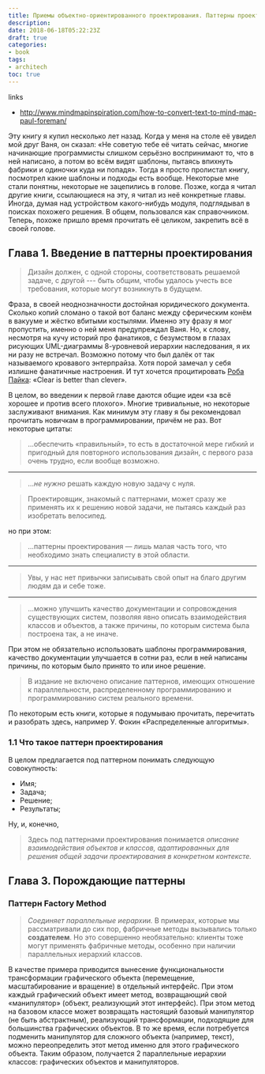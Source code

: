 ```yaml
---
title: Приемы объектно-ориентированного проектирования. Паттерны проектирования
description:
date: 2018-06-18T05:22:23Z
draft: true
categories:
- book
tags:
- architech
toc: true
---
```


links
* http://www.mindmapinspiration.com/how-to-convert-text-to-mind-map-paul-foreman/

Эту книгу я купил несколько лет назад. Когда у меня на столе её увидел мой друг Ваня, он сказал: «Не советую тебе её читать сейчас, многие начинающие программисты слишком серьёзно воспринимают то, что в ней написано, а потом во всём видят шаблоны, пытаясь впихнуть фабрики и одиночки куда ни попадя». Тогда я просто пролистал книгу, посмотрел какие шаблоны и подходы есть вообще. Некоторые мне стали понятны, некоторые не зацепились в голове. Позже, когда я читал другие книги, ссылающиеся на эту, я читал из неё конкретные главы. Иногда, думая над устройством какого-нибудь модуля, подглядывал в поисках похожего решения. В общем, пользовался как справочником. Теперь, похоже пришло время прочитать её целиком, закрепить всё в своей голове.

## Глава 1. Введение в паттерны проектирования

> Дизайн должен, с одной стороны, соответствовать решаемой задаче, с другой --- быть общим, чтобы удалось учесть все требования, которые могут возникнуть в будущем.

Фраза, в своей неоднозначности достойная юридического документа. Сколько копий сломано о такой вот баланс между сферическим конём в вакууме и жёстко вбитыми костылями. Именно эту фразу я мог пропустить, именно о ней меня предупреждал Ваня. Но, к слову, несмотря на кучу историй про фанатиков, с безумством в глазах рисующих UML-диаграммы 8-уровневой иерархии наследования, я их ни разу не встречал. Возможно потому что был далёк от так называемого кровавого энтерпрайза. Хотя порой замечал у себя излишне фанатичные настроения. И тут хочется процитировать [Роба Пайка](https://go-proverbs.github.io): «Clear is better than clever».

В целом, во введении к первой главе даются общие идеи «за всё хорошее и против всего плохого». Многие тривиальные, но некоторые заслуживают внимания. Как минимум эту главу я бы рекомендовал прочитать новичкам в программировании, причём не раз. Вот некоторые цитаты:

> ...обеспечить «правильный», то есть в достаточной мере гибкий и пригодный для повторного использования дизайн, с первого раза очень трудно, если вообще возможно.

---

> ..._не нужно_ решать каждую новую задачу с нуля.

> Проектировщик, знакомый с паттернами, может сразу же применять их к решению новой задачи, не пытаясь каждый раз изобретать велосипед.

но при этом:

> ...паттерны проектирования — лишь малая часть того, что необходимо знать специалисту в этой области.

---

> Увы, у нас нет привычки записывать свой опыт на благо другим людям да и себе тоже.

---

> ...можно улучшить качество документации и сопровождения существующих систем, позволяя явно описать взаимодействия классов и объектов, а также причины, по которым система была построена так, а не иначе.

При этом не обязательно использовать шаблоны программирования, качество документации улучшается в сотни раз, если в ней написаны причины, по которым было принято то или иное решение.

> В издание не включено описание паттернов, имеющих отношение к параллельности, распределенному программированию и программированию систем реального времени.

По некоторым есть книги, которые я подумываю прочитать, перечитать и разобрать здесь, например У. Фокин «Распределенные алгоритмы».

### 1.1 Что такое паттерн проектирования

В целом предлагается под паттерном понимать следующую совокупность:
* Имя;
* Задача;
* Решение;
* Результаты;

Ну, и, конечно,

> Здесь под паттернами проектирования понимается _описание взаимодействия объектов и классов, адаптированных для решения общей задачи проектирования в конкретном контексте._

## Глава 3. Порождающие паттерны

### Паттерн Factory Method

> _Соединяет параллельные иерархии._ В примерах, которые мы рассматривали до сих пор, фабричные методы вызывались только **создателем**. Но это совершенно необязательно: клиенты тоже могут применять фабричные методы, особенно при наличии параллельных иерархий классов.

В качестве примера приводится вынесение функциональности трансформации графического объекта (перемещение, масштабирование и вращение) в отдельный интерфейс. При этом каждый графический объект имеет метод, возвращающий свой «манипулятор» (объект, реализующий этот интерфейс). При этом метод на базовом классе может возвращать настоящий базовый манипулятор (не быть абстрактным), реализующий трансформации, подходящие для большинства графических объектов. В то же время, если потребуется подменить манипулятор для сложного объекта (например, текст), можно переопределить этот метод именно для этого графического объекта. Таким образом, получается 2 параллельные иерархии классов: графических объектов и манипуляторов.
